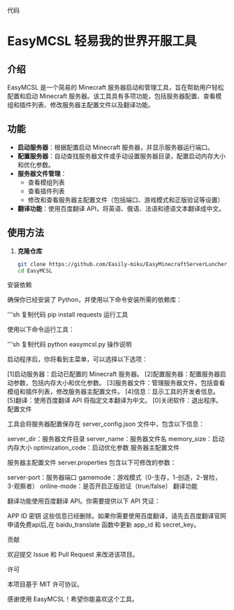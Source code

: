 代码
# EasyMCSL 轻易我的世界开服工具

## 介绍

EasyMCSL 是一个简易的 Minecraft 服务器启动和管理工具，旨在帮助用户轻松配置和启动 Minecraft 服务器。该工具具有多项功能，包括服务器配置、查看模组和插件列表、修改服务器主配置文件以及翻译功能。

## 功能

- **启动服务器**：根据配置启动 Minecraft 服务器，并显示服务器运行端口。
- **配置服务器**：自动查找服务器文件或手动设置服务器目录，配置启动内存大小和优化参数。
- **服务器文件管理**：
  - 查看模组列表
  - 查看插件列表
  - 修改和查看服务器主配置文件（包括端口、游戏模式和正版验证等设置）
- **翻译功能**：使用百度翻译 API，将英语、俄语、法语和德语文本翻译成中文。

## 使用方法

1. **克隆仓库**

   ```sh
   git clone https://github.com/Easily-miku/EasyMinecraftServerLuncher.git
   cd EasyMCSL
安装依赖

确保你已经安装了 Python，并使用以下命令安装所需的依赖库：

   '''sh
复制代码
pip install requests
运行工具

使用以下命令运行工具：

   '''sh
复制代码
python easymcsl.py
操作说明

启动程序后，你将看到主菜单，可以选择以下选项：

[1]启动服务器：启动已配置的 Minecraft 服务器。
[2]配置服务器：配置服务器启动参数，包括内存大小和优化参数。
[3]服务器文件：管理服务器文件，包括查看模组和插件列表，修改服务器主配置文件。
[4]信息：显示工具的开发者信息。
[5]翻译：使用百度翻译 API 将指定文本翻译为中文。
[0]关闭软件：退出程序。
配置文件

工具会将服务器配置保存在 server_config.json 文件中，包含以下信息：

server_dir：服务器文件目录
server_name：服务器文件名
memory_size：启动内存大小
optimization_code：启动优化参数
服务器主配置文件

服务器主配置文件 server.properties 包含以下可修改的参数：

server-port：服务器端口
gamemode：游戏模式（0-生存，1-创造，2-冒险，3-观察者）
online-mode：是否开启正版验证（true/false）
翻译功能

翻译功能使用百度翻译 API。你需要提供以下 API 凭证：

APP ID
密钥
这些信息已经删除。如果你需要使用百度翻译，请先去百度翻译官网申请免费api后,在 baidu_translate 函数中更新 app_id 和 secret_key。

贡献

欢迎提交 Issue 和 Pull Request 来改进该项目。

许可

本项目基于 MIT 许可协议。

感谢使用 EasyMCSL！希望你能喜欢这个工具。
